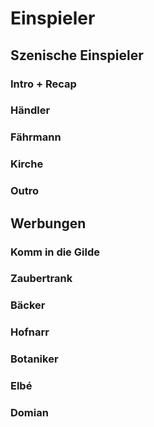 <script setup lang="ts">
import YouTubeEmbed from '../code/components/YouTubeEmbed.vue';
</script>
# Einspieler

## Szenische Einspieler

### Intro + Recap

<YouTubeEmbed src="https://youtu.be/n3B64dKBhD8" />

### Händler

<YouTubeEmbed src="https://youtu.be/SExLgevErUc" />

### Fährmann

<YouTubeEmbed src="https://youtu.be/1A8Kv_RjW04" />

### Kirche

<YouTubeEmbed src="https://youtu.be/HgUcoI0z8mU" />

### Outro

<YouTubeEmbed src="https://youtu.be/ShcwTZNd2HE" />

## Werbungen

### Komm in die Gilde

<YouTubeEmbed src="https://youtu.be/gpqr8ZaQehs" />

### Zaubertrank

<YouTubeEmbed src="https://youtu.be/ByMh9QIYbE0" />

### Bäcker

<YouTubeEmbed src="https://youtu.be/rI3oJ2KbZkU" />

### Hofnarr

<YouTubeEmbed src="https://youtu.be/iW00gXVAGHE" />

### Botaniker

<YouTubeEmbed src="https://youtu.be/8M5VjwjlNtc" />

### Elbé

<YouTubeEmbed src="https://youtu.be/S029TnlGOig" />

### Domian

<YouTubeEmbed src="https://youtu.be/9uQfg5NyCcw" />
